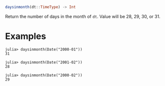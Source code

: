 ```julia
daysinmonth(dt::TimeType) -> Int
```

Return the number of days in the month of `dt`. Value will be 28, 29, 30, or 31.

# Examples

```jldoctest
julia> daysinmonth(Date("2000-01"))
31

julia> daysinmonth(Date("2001-02"))
28

julia> daysinmonth(Date("2000-02"))
29
```
